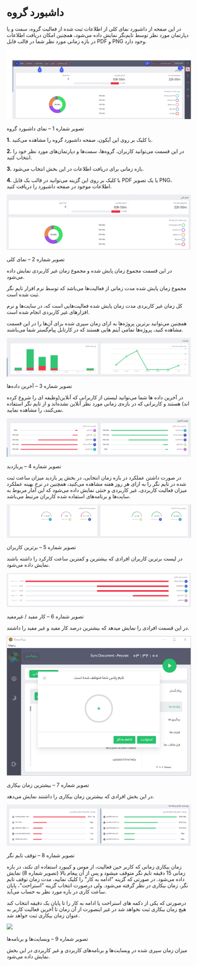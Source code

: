 # داشبورد گروه

در این صفحه از داشبورد نمای کلی از اطلاعات ثبت شده از فعالیت گروه، سمت و یا دپارتمان مورد نظر توسط تایم‌نگر نمایش داده می‌شود، همچنین امکان دریافت اطلاعات در بازه زمانی مورد نظر شما در قالب فایل  PDF و PNG  وجود دارد.
 
![](1.png)
 
تصویر شماره 1 – نمای داشبورد گروه

**1.**	با کلیک بر روی این آیکون، صفحه داشبورد گروه را مشاهده می‌کنید.

**2.**	در این قسمت می‌توانید کاربران، گروه‌ها، سمت‌ها و دپارتمان‌های مورد نظر خود را انتخاب کنید.

**3.**	بازه زمانی برای دریافت اطلاعات در این بخش انتخاب می‌شود.

**4.**	با کلیک بر روی این گزینه می‌توانید در قالب یک فایل  PDF یا یک تصویر PNG، اطلاعات موجود در صفحه داشبورد را دریافت کنید.
 
![](2.png)
 
تصویر شماره 2 – نمای کلی

در این قسمت مجموع زمان پایش شده و مجموع زمان غیر کاربردی نمایش داده می‌شود.

 مجموع زمان پایش شده مدت زمانی از فعالیت‌ها می‌باشد که توسط نرم افزار تایم نگر ثبت شده است.
 
کل زمان غیر کاربردی مدت زمان پایش شده فعالیت‌هایی است که، در سایت‌ها و نرم افزارهای غیر کاربردی انجام شده است.

همچنین می‌توانید برترین پروژه‌ها به ازای زمان سپری شده برای آن‌ها را در این قسمت مشاهده کنید، پروژه‌ها تمامی آیتم هایی هستند که در کارتابل پیام‌گستر شما می‌باشند.
 
![](3.png)
 
تصویر شماره 3 – آخرین داده‌ها

در آخرین داده ها شما می‌توانید لیستی از کاربرانی که آنلاین(وظیفه ای را شروع کرده اند) هستند و کاربرانی که در بازه‌ی زمانی مورد نظر آنلاین نشده‌اند و از تایم نگر استفاده نمی‌کنند، را مشاهده نمایید.

![](4.png) 
 
تصویر شماره 4 – پربازدید

در صورت داشتن عملکرد در بازه‌ زمان انتخابی، در بخش پر بازدید میزان ساعت ثبت شده در تایم نگر را به ازای هر روز هفته مشاهده می‌کنید، همچنین در نرخ بهینه عملکرد میزان فعالیت کاربردی، غیر کاربردی و خنثی نمایش داده می‌شود که این آمار مربوط به سایت‌ها و برنامه‌های استفاده شده کاربران مرتبط می‌باشد.

![](5.png) 
 
تصویر شماره 5 – برترین کاربران

در لیست برترین کاربران افرادی که بیشترین و کمترین  ساعت کارکرد را داشته باشند نمایش داده می‌شود.

![](6.png)
 
تصویر شماره 6 – کار مفید / غیرمفید

در این قسمت افرادی را نمایش میدهد که بیشترین درصد کار مفید و غیر مفید  را داشتند.

![](7.png) 
 
تصویر شماره 7 – بیشترین زمان بیکاری

در این بخش افرادی که بیشترین زمان بیکاری را داشتند نمایش می‌دهد. 

![](8.png)
 
تصویر شماره 8 – توقف تایم نگر

زمان بیکاری زمانی که کاربر حین فعالیت، از موس و کیبورد استفاده ای نکند، در بازه زمانی 15 دقیقه تایم نگر متوقف میشود و پس از آن پیغام بالا (تصویر شماره 8) نمایش داده می‌شود. در صورتی که گزینه "ادامه به کار" را کلیک نمایید، مدت زمان توقف تایم نگر، زمان بیکاری در نظر گرفته می‌شود. ولی درصورت انتخاب گزینه "استراحت"، پایان ساعت کاری در بازه مورد نظر به حساب می‌آید.

درصورتی که یکی از دکمه های استراحت یا ادامه به کار را تا پایان یک دقیقه انتخاب کند هیچ زمان بیکاری ثبت نخواهد شد در غیر اینصورت  از آن زمان تا آخرین فعالیت کاربر به عنوان زمان بیکاری ثبت خواهد شد.

![](9.png) 
 
تصویر شماره 9 – وبسایت‌ها و برنامه‌ها

میزان زمان سپری شده در وبسایت‌ها و برنامه‌های کاربردی و غیر کاربردی در این بخش نمایش داده می‌شود.

